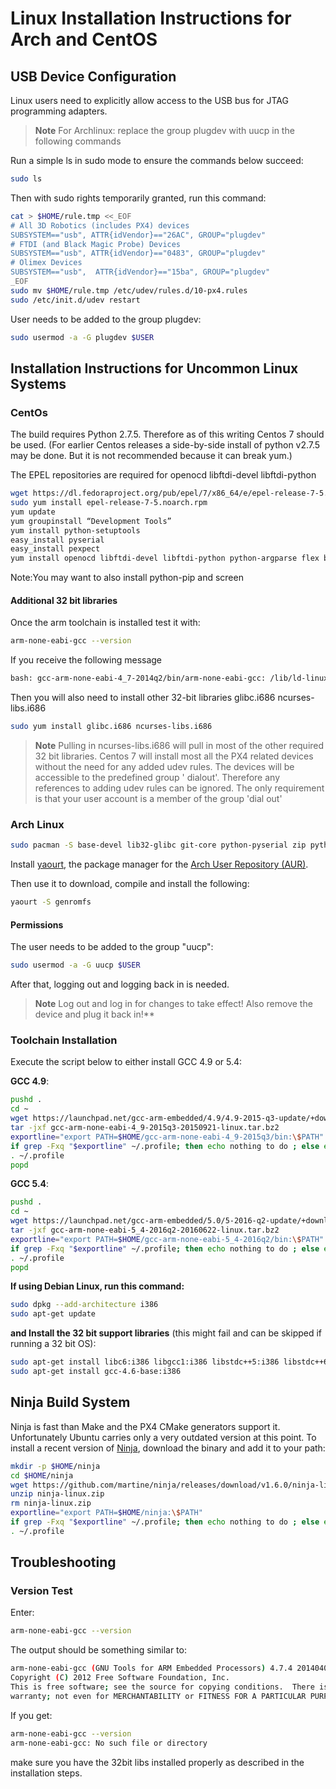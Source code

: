 # Linux Installation Instructions for Arch and CentOS

## USB Device Configuration

Linux users need to explicitly allow access to the USB bus for JTAG programming adapters.

> **Note** For Archlinux: replace the group plugdev with uucp in the following commands


Run a simple ls in sudo mode to ensure the commands below succeed:

<div class="host-code"></div>

```sh
sudo ls
```

Then with sudo rights temporarily granted, run this command:

<div class="host-code"></div>

```sh
cat > $HOME/rule.tmp <<_EOF
# All 3D Robotics (includes PX4) devices
SUBSYSTEM=="usb", ATTR{idVendor}=="26AC", GROUP="plugdev"
# FTDI (and Black Magic Probe) Devices
SUBSYSTEM=="usb", ATTR{idVendor}=="0483", GROUP="plugdev"
# Olimex Devices
SUBSYSTEM=="usb",  ATTR{idVendor}=="15ba", GROUP="plugdev"
_EOF
sudo mv $HOME/rule.tmp /etc/udev/rules.d/10-px4.rules
sudo /etc/init.d/udev restart
```

User needs to be added to the group plugdev:

<div class="host-code"></div>

```sh
sudo usermod -a -G plugdev $USER
```

## Installation Instructions for Uncommon Linux Systems

### CentOs

The build requires Python 2.7.5. Therefore as of this writing Centos 7 should be used.
(For earlier Centos releases a side-by-side install of python v2.7.5 may be done. But it is not recommended because it can break yum.)

The EPEL repositories are required for openocd libftdi-devel libftdi-python

<div class="host-code"></div>

```sh
wget https://dl.fedoraproject.org/pub/epel/7/x86_64/e/epel-release-7-5.noarch.rpm
sudo yum install epel-release-7-5.noarch.rpm
yum update
yum groupinstall “Development Tools”
yum install python-setuptools
easy_install pyserial
easy_install pexpect
yum install openocd libftdi-devel libftdi-python python-argparse flex bison-devel ncurses-devel ncurses-libs autoconf texinfo libtool zlib-devel cmake
```

Note:You may want to also install  python-pip and screen

#### Additional 32 bit libraries

Once the arm toolchain is installed test it with:

<div class="host-code"></div>

```sh
arm-none-eabi-gcc --version
```
If you receive the following message

<div class="host-code"></div>

```sh
bash: gcc-arm-none-eabi-4_7-2014q2/bin/arm-none-eabi-gcc: /lib/ld-linux.so.2: bad ELF interpreter: No such file or directory
```
Then you will also need to install other 32-bit libraries glibc.i686 ncurses-libs.i686

<div class="host-code"></div>

```sh
sudo yum install glibc.i686 ncurses-libs.i686
```

> **Note** Pulling in ncurses-libs.i686 will pull in most of the other required 32 bit libraries. Centos 7 will install most all the PX4 related devices without the need for any added udev rules. The devices will be accessible to the predefined group ' dialout'. Therefore any references to adding udev rules can be ignored. The only requirement is that your user account is a member of the group 'dial out'


### Arch Linux

<div class="host-code"></div>

```sh
sudo pacman -S base-devel lib32-glibc git-core python-pyserial zip python-empy
```

Install [yaourt](https://wiki.archlinux.org/index.php/Yaourt#Installation), the package manager for the [Arch User Repository (AUR)](https://wiki.archlinux.org/index.php/Arch_User_Repository).

Then use it to download, compile and install the following:

<div class="host-code"></div>

```sh
yaourt -S genromfs
```

#### Permissions

The user needs to be added to the group "uucp":

<div class="host-code"></div>

```sh
sudo usermod -a -G uucp $USER
```

After that, logging out and logging back in is needed.


> **Note** Log out and log in for changes to take effect! Also remove the device and plug it back in!**

### Toolchain Installation

Execute the script below to either install GCC 4.9 or 5.4:

**GCC 4.9**:

```sh
pushd .
cd ~
wget https://launchpad.net/gcc-arm-embedded/4.9/4.9-2015-q3-update/+download/gcc-arm-none-eabi-4_9-2015q3-20150921-linux.tar.bz2
tar -jxf gcc-arm-none-eabi-4_9-2015q3-20150921-linux.tar.bz2
exportline="export PATH=$HOME/gcc-arm-none-eabi-4_9-2015q3/bin:\$PATH"
if grep -Fxq "$exportline" ~/.profile; then echo nothing to do ; else echo $exportline >> ~/.profile; fi
. ~/.profile
popd
```

**GCC 5.4**:

```sh
pushd .
cd ~
wget https://launchpad.net/gcc-arm-embedded/5.0/5-2016-q2-update/+download/gcc-arm-none-eabi-5_4-2016q2-20160622-linux.tar.bz2
tar -jxf gcc-arm-none-eabi-5_4-2016q2-20160622-linux.tar.bz2
exportline="export PATH=$HOME/gcc-arm-none-eabi-5_4-2016q2/bin:\$PATH"
if grep -Fxq "$exportline" ~/.profile; then echo nothing to do ; else echo $exportline >> ~/.profile; fi
. ~/.profile
popd
```

**If using Debian Linux, run this command:**

<div class="host-code"></div>

```sh
sudo dpkg --add-architecture i386
sudo apt-get update
```

**and Install the 32 bit support libraries** (this might fail and can be skipped if running a 32 bit OS):

<div class="host-code"></div>

```sh
sudo apt-get install libc6:i386 libgcc1:i386 libstdc++5:i386 libstdc++6:i386
sudo apt-get install gcc-4.6-base:i386 
```

## Ninja Build System

Ninja is fast than Make and the PX4 CMake generators support it. Unfortunately Ubuntu carries only a very outdated version at this point. To install a recent version of [Ninja](https://github.com/martine/ninja), download the binary and add it to your path:

<div class="host-code"></div>

```sh
mkdir -p $HOME/ninja
cd $HOME/ninja
wget https://github.com/martine/ninja/releases/download/v1.6.0/ninja-linux.zip
unzip ninja-linux.zip
rm ninja-linux.zip
exportline="export PATH=$HOME/ninja:\$PATH"
if grep -Fxq "$exportline" ~/.profile; then echo nothing to do ; else echo $exportline >> ~/.profile; fi
. ~/.profile
```

## Troubleshooting

### Version Test

Enter:

<div class="host-code"></div>

```sh
arm-none-eabi-gcc --version
```

The output should be something similar to:

<div class="host-code"></div>

```sh
arm-none-eabi-gcc (GNU Tools for ARM Embedded Processors) 4.7.4 20140401 (release) [ARM/embedded-4_7-branch revision 209195]
Copyright (C) 2012 Free Software Foundation, Inc.
This is free software; see the source for copying conditions.  There is NO
warranty; not even for MERCHANTABILITY or FITNESS FOR A PARTICULAR PURPOSE.
```

If you get:

<div class="host-code"></div>

```sh
arm-none-eabi-gcc --version
arm-none-eabi-gcc: No such file or directory
```
make sure you have the 32bit libs installed properly as described in the installation steps.
